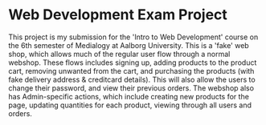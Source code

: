 # Web Development Exam Project

This project is my submission for the 'Intro to Web Development' course on the 6th semester of Medialogy at Aalborg University.
This is a 'fake' web shop, which allows much of the regular user flow through a normal webshop. These flows includes signing up, adding products to the product cart, removing unwanted from the cart, and purchasing the products (with fake delivery address & creditcard details). This will also allow the users to change their password, and view their previous orders.
The webshop also has Admin-specific actions, which include creating new products for the page, updating quantities for each product, viewing through all users and orders.
